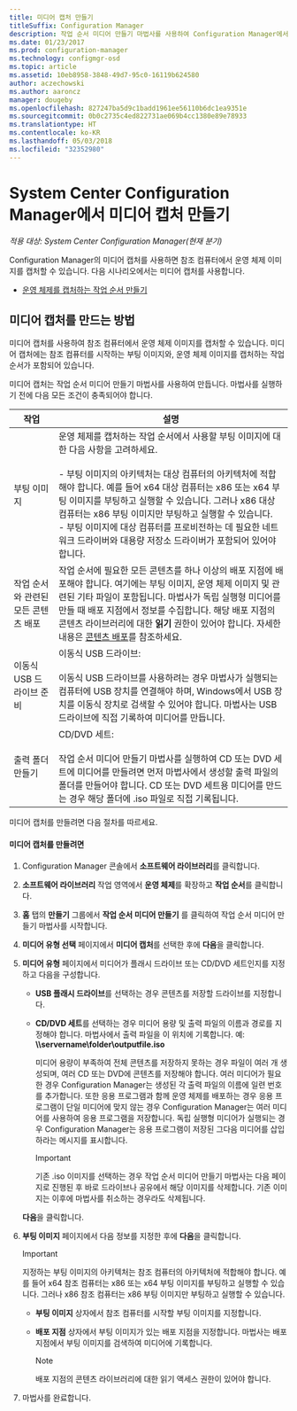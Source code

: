 ```yaml
---
title: 미디어 캡처 만들기
titleSuffix: Configuration Manager
description: 작업 순서 미디어 만들기 마법사를 사용하여 Configuration Manager에서 미디어 캡처를 만들면 참조 컴퓨터에서 운영 체제 이미지를 캡처할 수 있습니다.
ms.date: 01/23/2017
ms.prod: configuration-manager
ms.technology: configmgr-osd
ms.topic: article
ms.assetid: 10eb8958-3848-49d7-95c0-16119b624580
author: aczechowski
ms.author: aaroncz
manager: dougeby
ms.openlocfilehash: 827247ba5d9c1badd1961ee56110b6dc1ea9351e
ms.sourcegitcommit: 0b0c2735c4ed822731ae069b4cc1380e89e78933
ms.translationtype: HT
ms.contentlocale: ko-KR
ms.lasthandoff: 05/03/2018
ms.locfileid: "32352980"
---
```

# <a name="create-capture-media-with-system-center-configuration-manager"></a>System Center Configuration Manager에서 미디어 캡처 만들기

*적용 대상: System Center Configuration Manager(현재 분기)*

Configuration Manager의 미디어 캡처를 사용하면 참조 컴퓨터에서 운영 체제 이미지를 캡처할 수 있습니다. 다음 시나리오에서는 미디어 캡처를 사용합니다.  

-   [운영 체제를 캡처하는 작업 순서 만들기](create-a-task-sequence-to-capture-an-operating-system.md)  

##  <a name="BKMK_CreateCaptureMedia"></a> 미디어 캡처를 만드는 방법  
 미디어 캡처를 사용하여 참조 컴퓨터에서 운영 체제 이미지를 캡처할 수 있습니다. 미디어 캡처에는 참조 컴퓨터를 시작하는 부팅 이미지와, 운영 체제 이미지를 캡처하는 작업 순서가 포함되어 있습니다.

미디어 캡처는 작업 순서 미디어 만들기 마법사를 사용하여 만듭니다. 마법사를 실행하기 전에 다음 모든 조건이 충족되어야 합니다.  

|작업|설명|  
|----------|-----------------|  
|부팅 이미지|운영 체제를 캡처하는 작업 순서에서 사용할 부팅 이미지에 대한 다음 사항을 고려하세요.<br /><br /> -   부팅 이미지의 아키텍처는 대상 컴퓨터의 아키텍처에 적합해야 합니다. 예를 들어 x64 대상 컴퓨터는 x86 또는 x64 부팅 이미지를 부팅하고 실행할 수 있습니다. 그러나 x86 대상 컴퓨터는 x86 부팅 이미지만 부팅하고 실행할 수 있습니다.<br />-   부팅 이미지에 대상 컴퓨터를 프로비전하는 데 필요한 네트워크 드라이버와 대용량 저장소 드라이버가 포함되어 있어야 합니다.|  
|작업 순서와 관련된 모든 콘텐츠 배포|작업 순서에 필요한 모든 콘텐츠를 하나 이상의 배포 지점에 배포해야 합니다. 여기에는 부팅 이미지, 운영 체제 이미지 및 관련된 기타 파일이 포함됩니다. 마법사가 독립 실행형 미디어를 만들 때 배포 지점에서 정보를 수집합니다. 해당 배포 지점의 콘텐츠 라이브러리에 대한 **읽기** 권한이 있어야 합니다.  자세한 내용은 [콘텐츠 배포](../../core/servers/deploy/configure/deploy-and-manage-content.md#bkmk_distribute)를 참조하세요.|  
|이동식 USB 드라이브 준비|이동식 USB 드라이브:<br /><br /> 이동식 USB 드라이브를 사용하려는 경우 마법사가 실행되는 컴퓨터에 USB 장치를 연결해야 하며, Windows에서 USB 장치를 이동식 장치로 검색할 수 있어야 합니다. 마법사는 USB 드라이브에 직접 기록하여 미디어를 만듭니다.|  
|출력 폴더 만들기|CD/DVD 세트:<br /><br /> 작업 순서 미디어 만들기 마법사를 실행하여 CD 또는 DVD 세트에 미디어를 만들려면 먼저 마법사에서 생성할 출력 파일의 폴더를 만들어야 합니다. CD 또는 DVD 세트용 미디어를 만드는 경우 해당 폴더에 .iso 파일로 직접 기록됩니다.|  

 미디어 캡처를 만들려면 다음 절차를 따르세요.  

#### <a name="to-create-capture-media"></a>미디어 캡처를 만들려면  

1.  Configuration Manager 콘솔에서 **소프트웨어 라이브러리**를 클릭합니다.  

2.  **소프트웨어 라이브러리** 작업 영역에서 **운영 체제**를 확장하고 **작업 순서**를 클릭합니다.  

3.  **홈** 탭의 **만들기** 그룹에서 **작업 순서 미디어 만들기** 를 클릭하여 작업 순서 미디어 만들기 마법사를 시작합니다.  

4.  **미디어 유형 선택** 페이지에서 **미디어 캡처**를 선택한 후에 **다음**을 클릭합니다.  

5.  **미디어 유형** 페이지에서 미디어가 플래시 드라이브 또는 CD/DVD 세트인지를 지정하고 다음을 구성합니다.  

    -   **USB 플래시 드라이브**를 선택하는 경우 콘텐츠를 저장할 드라이브를 지정합니다.  

    -   **CD/DVD 세트**를 선택하는 경우 미디어 용량 및 출력 파일의 이름과 경로를 지정해야 합니다. 마법사에서 출력 파일을 이 위치에 기록합니다. 예: **\\\servername\folder\outputfile.iso**  

         미디어 용량이 부족하여 전체 콘텐츠를 저장하지 못하는 경우 파일이 여러 개 생성되며, 여러 CD 또는 DVD에 콘텐츠를 저장해야 합니다. 여러 미디어가 필요한 경우 Configuration Manager는 생성된 각 출력 파일의 이름에 일련 번호를 추가합니다. 또한 응용 프로그램과 함께 운영 체제를 배포하는 경우 응용 프로그램이 단일 미디어에 맞지 않는 경우 Configuration Manager는 여러 미디어를 사용하여 응용 프로그램을 저장합니다. 독립 실행형 미디어가 실행되는 경우 Configuration Manager는 응용 프로그램이 저장된 그다음 미디어를 삽입하라는 메시지를 표시합니다.  

        > [!IMPORTANT]  
        >  기존 .iso 이미지를 선택하는 경우 작업 순서 미디어 만들기 마법사는 다음 페이지로 진행된 후 바로 드라이브나 공유에서 해당 이미지를 삭제합니다. 기존 이미지는 이후에 마법사를 취소하는 경우라도 삭제됩니다.  

     **다음**을 클릭합니다.  

6.  **부팅 이미지** 페이지에서 다음 정보를 지정한 후에 **다음**을 클릭합니다.  

    > [!IMPORTANT]  
    >  지정하는 부팅 이미지의 아키텍처는 참조 컴퓨터의 아키텍처에 적합해야 합니다. 예를 들어 x64 참조 컴퓨터는 x86 또는 x64 부팅 이미지를 부팅하고 실행할 수 있습니다. 그러나 x86 참조 컴퓨터는 x86 부팅 이미지만 부팅하고 실행할 수 있습니다.  

    -   **부팅 이미지** 상자에서 참조 컴퓨터를 시작할 부팅 이미지를 지정합니다.  

    -   **배포 지점** 상자에서 부팅 이미지가 있는 배포 지점을 지정합니다. 마법사는 배포 지점에서 부팅 이미지를 검색하여 미디어에 기록합니다.  

        > [!NOTE]  
        >  배포 지점의 콘텐츠 라이브러리에 대한 읽기 액세스 권한이 있어야 합니다.  

7.  마법사를 완료합니다.  
